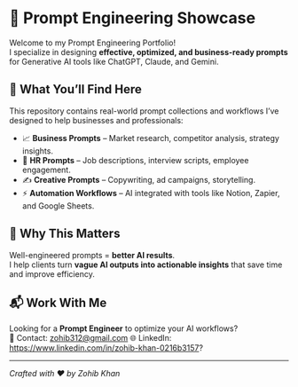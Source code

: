 # 🚀 Prompt Engineering Showcase  

Welcome to my Prompt Engineering Portfolio!  
I specialize in designing **effective, optimized, and business-ready prompts** for Generative AI tools like ChatGPT, Claude, and Gemini.  

## 🔹 What You’ll Find Here
This repository contains real-world prompt collections and workflows I’ve designed to help businesses and professionals:  

- 📈 **Business Prompts** – Market research, competitor analysis, strategy insights.  
- 👥 **HR Prompts** – Job descriptions, interview scripts, employee engagement.  
- ✍️ **Creative Prompts** – Copywriting, ad campaigns, storytelling.  
- ⚡ **Automation Workflows** – AI integrated with tools like Notion, Zapier, and Google Sheets.  

## 🌟 Why This Matters
Well-engineered prompts = **better AI results**.  
I help clients turn **vague AI outputs into actionable insights** that save time and improve efficiency.  

## 📬 Work With Me
Looking for a **Prompt Engineer** to optimize your AI workflows?  
📧 Contact: zohib312@gmail.com
🌐 LinkedIn:  https://www.linkedin.com/in/zohib-khan-0216b3157?

---
*Crafted with ❤️ by Zohib Khan*

